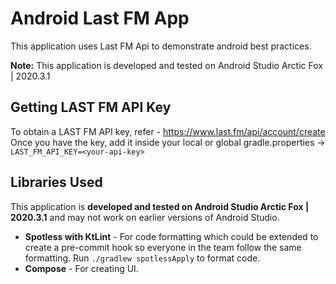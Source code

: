 # Android Last FM App
This application uses Last FM Api to demonstrate android best practices.

**Note:** This application is developed and tested on Android Studio Arctic Fox | 2020.3.1

## Getting LAST FM API Key
To obtain a LAST FM API key, refer - https://www.last.fm/api/account/create
Once you have the key, add it inside your local or global gradle.properties -> `LAST_FM_API_KEY=<your-api-key>`

## Libraries Used
This application is **developed and tested on Android Studio Arctic Fox | 2020.3.1** and may not work on earlier versions of Android Studio.

* **Spotless with KtLint** - For code formatting which could be extended to create a pre-commit hook so everyone in the team follow the same formatting.
  Run `./gradlew spotlessApply` to format code. 
* **Compose** - For creating UI.

